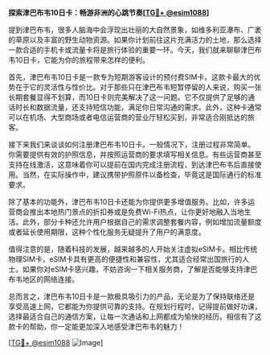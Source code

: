 **探索津巴布韦10日卡：畅游非洲的心跳节奏[[TG💪+ @esim1088](https://t.me/s/esim1088)]**

提到津巴布韦，很多人脑海中会浮现出壮丽的大自然景象，如维多利亚瀑布、广袤的草原以及丰富的野生动物资源。如果你计划前往这片充满活力的土地，那么选择一款合适的手机卡或流量卡将是旅行体验的重要一环。今天，我们就来聊聊津巴布韦10日卡，它能为你的旅程带来怎样的便利。

首先，津巴布韦10日卡是一款专为短期游客设计的预付费SIM卡。这款卡最大的优势在于它的灵活性与性价比。对于那些只在津巴布韦短暂停留的人来说，购买一张长期套餐显得不划算，而10日卡则完美解决了这一问题。它不仅提供了足够的通话时长和数据流量，还支持短信功能，满足你日常沟通的需求。此外，这种卡通常可以在机场、大型商场或者电信运营商的营业厅轻松买到，非常适合刚抵达的旅客。

接下来我们来谈谈如何注册津巴布韦10日卡。一般情况下，注册过程非常简单。你需要提供有效的护照信息，并按照运营商的要求填写相关信息。有些运营商甚至支持在线激活，这意味着你可以提前在国内完成注册流程，到达津巴布韦后直接使用。当然，在实际操作中，建议携带护照原件以备检查，毕竟这是国际通行的标准要求。

除了基本的功能外，津巴布韦10日卡还能为你提供更多增值服务。比如，许多运营商会推出本地热门景点的折扣券或是免费Wi-Fi热点，让你更好地融入当地生活。此外，部分卡种还允许用户根据自己的需求调整套餐内容，例如增加流量额度或者延长使用期限，这种个性化服务无疑提升了用户的满意度。

值得注意的是，随着科技的发展，越来越多的人开始关注虚拟eSIM卡。相比传统物理SIM卡，eSIM卡具有更高的便捷性和兼容性，尤其适合经常出国旅行的人士。如果你对eSIM卡感兴趣，不妨咨询一下相关服务商，了解是否能够支持津巴布韦地区的网络连接。

总而言之，津巴布韦10日卡是一款极具吸引力的产品，无论是为了保持联络还是享受高速上网，它都能为你提供可靠的支持。在规划行程时，记得提前做好功课，选择最适合自己的通信方案，让每一次通话和上网都成为愉快的经历。相信有了这款卡的帮助，你一定能更加深入地感受津巴布韦的魅力！

[[TG💪+ @esim1088](https://t.me/s/esim1088) ![Image](https://i.postimg.cc/4NQfJmqS/Snipaste-2025-05-13-00-14-12.png)]